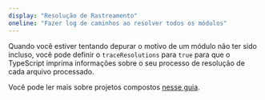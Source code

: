 ```yaml
---
display: "Resolução de Rastreamento"
oneline: "Fazer log de caminhos ao resolver todos os módulos"
---
```


Quando você estiver tentando depurar o motivo de um módulo não ter sido incluso,
você pode definir o `traceResolutions` para `true` para que o TypeScript imprima informações sobre o seu processo de resolução de cada arquivo processado.

Você pode ler mais sobre projetos compostos [nesse guia](/docs/handbook/module-resolution.html#tracing-module-resolution).
